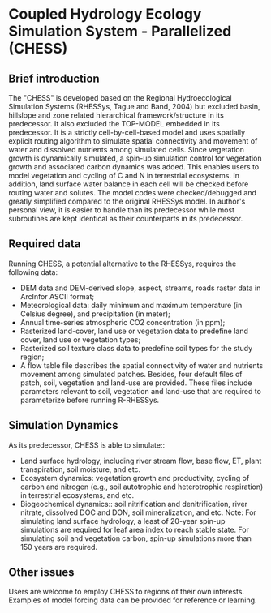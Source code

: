 # Coupled Hydrology Ecology Simulation System - Parallelized (CHESS)
## Brief introduction
The "CHESS" is developed based on the Regional Hydroecological Simulation Systems (RHESSys, Tague and Band, 2004)
but excluded basin, hillslope and zone related hierarchical framework/structure in its predecessor. It also excluded
the TOP-MODEL embedded in its predecessor. It is a strictly cell-by-cell-based model and uses spatially explicit
routing algorithm to simulate spatial connectivity and movement of water and dissolved nutrients among simulated cells.
Since vegetation growth is dynamically simulated, a spin-up simulation control for vegetation growth and associated
carbon dynamics was added. This enables users to model vegetation and cycling of C and N in terrestrial ecosystems.
In addition, land surface water balance in each cell will be checked before routing water and solutes. The model codes
were checked/debugged and greatly simplified compared to the original RHESSys model. In author's personal view, it is
easier to handle than its predecessor while most subroutines are kept identical as their counterparts in its
predecessor.

## Required data
Running CHESS, a potential alternative to the RHESSys, requires the following data:
* DEM data and DEM-derived slope, aspect, streams, roads raster data in ArcInfor ASCII format;
* Meteorological data: daily minimum and maximum temperature (in Celsius degree), and precipitation (in meter);
* Annual time-series atmospheric CO2 concentration (in ppm);
* Rasterized land-cover, land use or vegetation data to predefine land cover, land use or vegetation types;
* Rasterized soil texture class data to predefine soil types for the study region;
* A flow table file describes the spatial connectivity of water and nutrients movement among simulated patches.
Besides, four default files of patch, soil, vegetation and land-use are provided. These files include parameters
relevant to soil, vegetation and land-use that are required to parameterize before running R-RHESSys.

## Simulation Dynamics
As its predecessor, CHESS is able to simulate::
* Land surface hydrology, including river stream flow, base flow, ET, plant transpiration, soil moisture, and etc.
* Ecosystem dynamics: vegetation growth and productivity, cycling of carbon and nitrogen (e.g., soil autotrophic and heterotrophic respiration) in terrestrial ecosystems, and etc. 
* Biogeochemical dynamics:: soil nitrification and denitrification, river nitrate, dissolved DOC and DON, soil mineralization, and etc.
Note: For simulating land surface hydrology, a least of 20-year spin-up simulations are required for leaf area index
to reach stable state. For simulating soil and vegetation carbon, spin-up simulations more than 150 years are required.

## Other issues
Users are welcome to employ CHESS to regions of their own interests. Examples of model forcing data can be provided for reference or learning. 
